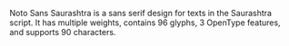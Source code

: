 Noto Sans Saurashtra is a sans serif design for texts in the Saurashtra script. It has multiple weights, contains 96 glyphs, 3 OpenType features, and supports 90 characters.